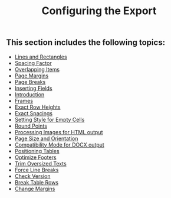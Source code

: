 ﻿---
title: Configuring the Export
articleTitle: Configuring the Export
linktitle: Configuring the Export
description: "This section provides a list with links to the Documentation about configuring the export."
type: docs
weight: 80
url: /jasperreports/configuring-the-export/
---

## This section includes the following topics: 

- [Lines and Rectangles](/words/jasperreports/lines-and-rectangles/)
- [Spacing Factor](/words/jasperreports/spacing-factor/)
- [Overlapping Items](/words/jasperreports/overlapping-items/)
- [Page Margins](/words/jasperreports/page-margins/)
- [Page Breaks](/words/jasperreports/page-breaks/)
- [Inserting Fields](/words/jasperreports/inserting-fields/)
- [Introduction](/words/jasperreports/introduction/)
- [Frames](/words/jasperreports/frames/)
- [Exact Row Heights](/words/jasperreports/exact-row-heights/)
- [Exact Spacings](/words/jasperreports/exact-spacings/)
- [Setting Style for Empty Cells](/words/jasperreports/setting-style-for-empty-cells/)
- [Round Points](/words/jasperreports/round-points/)
- [Processing Images for HTML output](/words/jasperreports/processing-images-for-html-output/)
- [Page Size and Orientation](/words/jasperreports/page-size-and-orientation/)
- [Compatibility Mode for DOCX output](/words/jasperreports/compatibility-mode-for-docx-output/)
- [Positioning Tables](/words/jasperreports/positioning-tables/)
- [Optimize Footers](/words/jasperreports/optimize-footers/)
- [Trim Oversized Texts](/words/jasperreports/trim-oversized-texts/)
- [Force Line Breaks](/words/jasperreports/force-line-breaks/)
- [Check Version](/words/jasperreports/check-version/)
- [Break Table Rows](/words/jasperreports/break-table-rows/)
- [Change Margins](/words/jasperreports/change-margins/)
